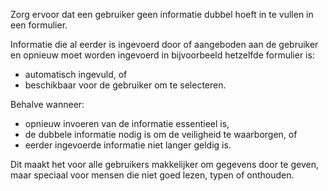 <!-- @license CC0-1.0 -->

Zorg ervoor dat een gebruiker geen informatie dubbel hoeft in te vullen in een formulier.

Informatie die al eerder is ingevoerd door of aangeboden aan de gebruiker en opnieuw moet worden ingevoerd in bijvoorbeeld hetzelfde formulier is:

- automatisch ingevuld, of
- beschikbaar voor de gebruiker om te selecteren.

Behalve wanneer:

- opnieuw invoeren van de informatie essentieel is,
- de dubbele informatie nodig is om de veiligheid te waarborgen, of
- eerder ingevoerde informatie niet langer geldig is.

Dit maakt het voor alle gebruikers makkelijker om gegevens door te geven, maar speciaal voor mensen die niet goed lezen, typen of onthouden.
